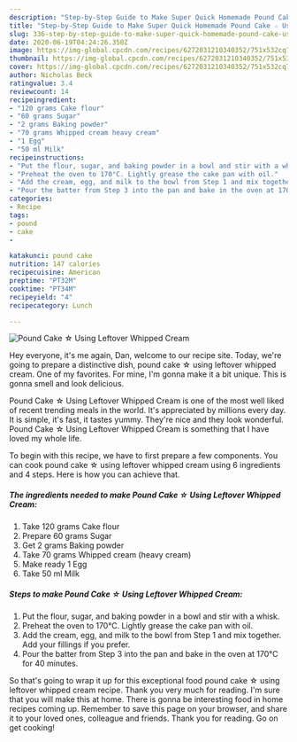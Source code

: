```yaml
---
description: "Step-by-Step Guide to Make Super Quick Homemade Pound Cake ☆ Using Leftover Whipped Cream"
title: "Step-by-Step Guide to Make Super Quick Homemade Pound Cake ☆ Using Leftover Whipped Cream"
slug: 336-step-by-step-guide-to-make-super-quick-homemade-pound-cake-using-leftover-whipped-cream
date: 2020-06-19T04:24:26.350Z
image: https://img-global.cpcdn.com/recipes/6272031210340352/751x532cq70/pound-cake-☆-using-leftover-whipped-cream-recipe-main-photo.jpg
thumbnail: https://img-global.cpcdn.com/recipes/6272031210340352/751x532cq70/pound-cake-☆-using-leftover-whipped-cream-recipe-main-photo.jpg
cover: https://img-global.cpcdn.com/recipes/6272031210340352/751x532cq70/pound-cake-☆-using-leftover-whipped-cream-recipe-main-photo.jpg
author: Nicholas Beck
ratingvalue: 3.4
reviewcount: 14
recipeingredient:
- "120 grams Cake flour"
- "60 grams Sugar"
- "2 grams Baking powder"
- "70 grams Whipped cream heavy cream"
- "1 Egg"
- "50 ml Milk"
recipeinstructions:
- "Put the flour, sugar, and baking powder in a bowl and stir with a whisk."
- "Preheat the oven to 170°C. Lightly grease the cake pan with oil."
- "Add the cream, egg, and milk to the bowl from Step 1 and mix together. Add your fillings if you prefer."
- "Pour the batter from Step 3 into the pan and bake in the oven at 170°C for 40 minutes."
categories:
- Recipe
tags:
- pound
- cake
- 

katakunci: pound cake  
nutrition: 147 calories
recipecuisine: American
preptime: "PT32M"
cooktime: "PT34M"
recipeyield: "4"
recipecategory: Lunch

---
```



![Pound Cake ☆ Using Leftover Whipped Cream](https://img-global.cpcdn.com/recipes/6272031210340352/751x532cq70/pound-cake-☆-using-leftover-whipped-cream-recipe-main-photo.jpg)

Hey everyone, it's me again, Dan, welcome to our recipe site. Today, we're going to prepare a distinctive dish, pound cake ☆ using leftover whipped cream. One of my favorites. For mine, I'm gonna make it a bit unique. This is gonna smell and look delicious.



Pound Cake ☆ Using Leftover Whipped Cream is one of the most well liked of recent trending meals in the world. It's appreciated by millions every day. It is simple, it's fast, it tastes yummy. They're nice and they look wonderful. Pound Cake ☆ Using Leftover Whipped Cream is something that I have loved my whole life.


To begin with this recipe, we have to first prepare a few components. You can cook pound cake ☆ using leftover whipped cream using 6 ingredients and 4 steps. Here is how you can achieve that.

<!--inarticleads1-->

##### The ingredients needed to make Pound Cake ☆ Using Leftover Whipped Cream:

1. Take 120 grams Cake flour
1. Prepare 60 grams Sugar
1. Get 2 grams Baking powder
1. Take 70 grams Whipped cream (heavy cream)
1. Make ready 1 Egg
1. Take 50 ml Milk




<!--inarticleads2-->

##### Steps to make Pound Cake ☆ Using Leftover Whipped Cream:

1. Put the flour, sugar, and baking powder in a bowl and stir with a whisk.
1. Preheat the oven to 170°C. Lightly grease the cake pan with oil.
1. Add the cream, egg, and milk to the bowl from Step 1 and mix together. Add your fillings if you prefer.
1. Pour the batter from Step 3 into the pan and bake in the oven at 170°C for 40 minutes.




So that's going to wrap it up for this exceptional food pound cake ☆ using leftover whipped cream recipe. Thank you very much for reading. I'm sure that you will make this at home. There is gonna be interesting food in home recipes coming up. Remember to save this page on your browser, and share it to your loved ones, colleague and friends. Thank you for reading. Go on get cooking!
